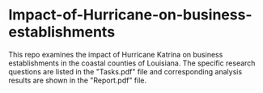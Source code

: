 # Impact-of-Hurricane-on-business-establishments
This repo examines the impact of Hurricane Katrina on business establishments in the coastal counties of Louisiana. The specific research questions are listed in the "Tasks.pdf" file and corresponding analysis results are shown in the "Report.pdf" file.

